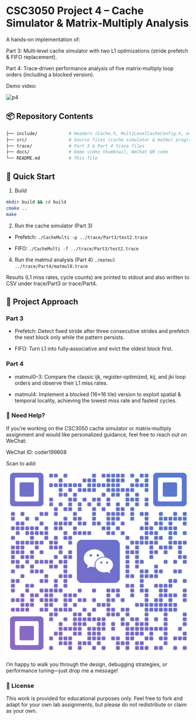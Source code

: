 # CSC3050 Project 4 – Cache Simulator & Matrix‐Multiply Analysis
A hands‑on implementation of:

Part 3: Multi‑level cache simulator with two L1 optimizations (stride prefetch & FIFO replacement).

Part 4: Trace‑driven performance analysis of five matrix‑multiply loop orders (including a blocked version).

Demo video: 

![p4](./image/p4.gif)


## 📦 Repository Contents
```bash
├── include/            # Headers (Cache.h, MultiLevelCacheConfig.h, etc.)
├── src/                # Source files (cache simulator & matmul programs)
├── trace/              # Part 3 & Part 4 trace files
├── docs/               # Demo video thumbnail, WeChat QR code
└── README.md           # This file
```

## 🚀 Quick Start
1. Build
```bash
mkdir build && cd build
cmake ..
make
```

2. Run the cache simulator (Part 3)
- Prefetch: `./CacheMulti -p ../trace/Part3/test2.trace`

- FIFO: `./CacheMulti -f ../trace/Part3/test2.trace`

4. Run the matmul analysis (Part 4)
`./matmul ../trace/Part4/matmul0.trace`

Results (L1 miss rates, cycle counts) are printed to stdout and also written to CSV under trace/Part3 or trace/Part4.

## 📝 Project Approach

### Part 3

- Prefetch: Detect fixed stride after three consecutive strides and prefetch the next block only while the pattern persists.

- FIFO: Turn L1 into fully‑associative and evict the oldest block first.

### Part 4

- matmul0–3: Compare the classic ijk, register‑optimized, kij, and jki loop orders and observe their L1 miss rates.

- matmul4: Implement a blocked (16×16 tile) version to exploit spatial & temporal locality, achieving the lowest miss rate and fastest cycles.

### 🤝 Need Help?
If you’re working on the CSC3050 cache simulator or matrix‑multiply assignment and would like personalized guidance, feel free to reach out on WeChat:

WeChat ID: coder199608

Scan to add:

![wechat](https://raw.githubusercontent.com/coder199608/pictures/main/images/wechat_qr.png)

I’m happy to walk you through the design, debugging strategies, or performance tuning—just drop me a message!

### 📝 License
This work is provided for educational purposes only. Feel free to fork and adapt for your own lab assignments, but please do not redistribute or claim as your own.
